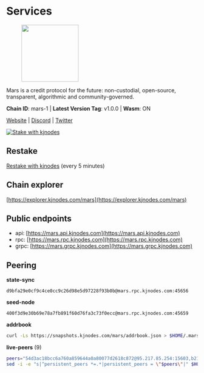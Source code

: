# Services

<figure><img src="https://raw.githubusercontent.com/kj89/testnet_manuals/main/pingpub/logos/mars.png" width="150" alt=""><figcaption></figcaption></figure>

Mars is a credit protocol for the future: non-custodial,  open-source, transparent, algorithmic and community-governed.

**Chain ID**: mars-1 | **Latest Version Tag**: v1.0.0 | **Wasm**: ON

[Website](https://marsprotocol.io) | [Discord](https://discord.gg/marsprotocol) | [Twitter](https://twitter.com/mars_protocol)

[![Stake with kjnodes](https://i.ibb.co/cr44Q8j/button-stake-with-kjnodes.png)](https://restake.app/mars/marsvaloper1p9t4gr40rnpdwqacxgcqp7ffrfw908nu020g4n)

## Restake

[Restake with kjnodes](https://restake.app/mars/marsvaloper1p9t4gr40rnpdwqacxgcqp7ffrfw908nu020g4n) (every 5 minutes)
## Chain explorer
[https://explorer.kjnodes.com/mars](https://explorer.kjnodes.com/mars)

## Public endpoints

* api: [https://mars.api.kjnodes.com](https://mars.api.kjnodes.com)
* rpc: [https://mars.rpc.kjnodes.com](https://mars.rpc.kjnodes.com)
* grpc: [https://mars.grpc.kjnodes.com](https://mars.grpc.kjnodes.com)

## Peering

**state-sync**

```text
d9bfa29e0cf9c4ce0cc9c26d98e5d97228f93b0b@mars.rpc.kjnodes.com:45656
```

**seed-node**

```text
400f3d9e30b69e78a7fb891f60d76fa3c73f0ecc@mars.rpc.kjnodes.com:45659
```

**addrbook**
```bash
curl -Ls https://snapshots.kjnodes.com/mars/addrbook.json > $HOME/.mars/config/addrbook.json
```

**live-peers** (9)
```bash
peers="54d3ac18bcc6a760a859644a0a80077d2618c872@95.217.85.254:15603,b212d5740b2e11e54f56b072dc13b6134650cfb5@169.155.44.167:26656,1616af7456f519a0f2360adcad45d4bb9d39c92d@146.59.85.222:26656,d9bfa29e0cf9c4ce0cc9c26d98e5d97228f93b0b@65.109.88.38:45656,d0dbb50a474888b8bed04bf8a23ac6b8bae443ee@5.79.79.80:18095,be494851610016cff8853796a99c3ad46d8d1b5b@65.108.76.242:36095,c46be592341987eae20ac681cb08d2abcc02ab9a@137.74.4.20:2000,b88814bddfccd85289d7201bfd6fc6c4b3342ab2@178.162.165.193:36095,530b1964bc17bca6457311f1c2d5a2f3d25b297a@51.81.155.97:18556"
sed -i -e "s|^persistent_peers *=.*|persistent_peers = \"$peers\"|" $HOME/.mars/config/config.toml
```
